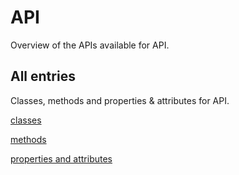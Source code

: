 [
This is a templated file. Adding content to this file may result in it being
reverted. Instead, if you want to place additional content, create an
"overview_content.md" file in `docs/` directory. The Sphinx tool will
pick up on the content and merge the content.
]: #

#  API

Overview of the APIs available for  API.

## All entries

Classes, methods and properties & attributes for
 API.

[classes](https://cloud.google.com/python/docs/reference/google-cloud-storagebatchoperations/latest/summary_class.html)

[methods](https://cloud.google.com/python/docs/reference/google-cloud-storagebatchoperations/latest/summary_method.html)

[properties and
attributes](https://cloud.google.com/python/docs/reference/google-cloud-storagebatchoperations/latest/summary_property.html)
